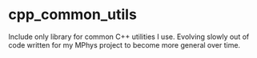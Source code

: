 # cpp_common_utils

Include only library for common C++ utilities I use. Evolving slowly out of code written for my MPhys project to become more general over time.
